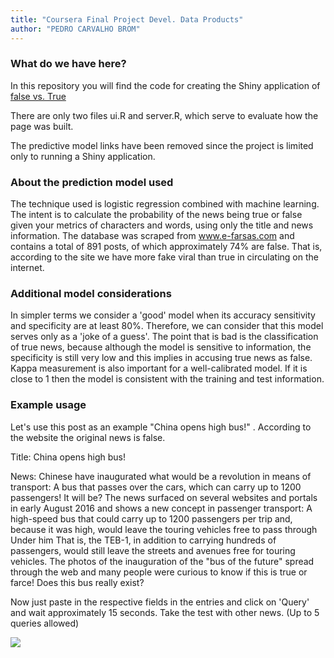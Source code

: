 ```yaml
---
title: "Coursera Final Project Devel. Data Products"
author: "PEDRO CARVALHO BROM"
---
```


### **What do we have here?**

In this repository you will find the code for creating the Shiny application of [false vs. True](https://supermetrica.shinyapps.io/efarsas/)

There are only two files ui.R and server.R, which serve to evaluate how the page was built.

The predictive model links have been removed since the project is limited only to running a Shiny application.

### **About the prediction model used**

The technique used is logistic regression combined with machine learning. The intent is to calculate the probability of the news being true or false given your metrics of characters and words, using only the title and news information. The database was scraped from www.e-farsas.com and contains a total of 891 posts, of which approximately 74% are false. That is, according to the site we have more fake viral than true in circulating on the internet.

### **Additional model considerations**

In simpler terms we consider a 'good' model when its accuracy sensitivity and specificity are at least 80%. Therefore, we can consider that this model serves only as a 'joke of a guess'. The point that is bad is the classification of true news, because although the model is sensitive to information, the specificity is still very low and this implies in accusing true news as false. Kappa measurement is also important for a well-calibrated model. If it is close to 1 then the model is consistent with the training and test information.

### **Example usage**

Let's use this post as an example "China opens high bus!" . According to the website the original news is false.

Title: China opens high bus!

News: Chinese have inaugurated what would be a revolution in means of transport: A bus that passes over the cars, which can carry up to 1200 passengers! It will be? The news surfaced on several websites and portals in early August 2016 and shows a new concept in passenger transport: A high-speed bus that could carry up to 1200 passengers per trip and, because it was high, would leave the touring vehicles free to pass through Under him That is, the TEB-1, in addition to carrying hundreds of passengers, would still leave the streets and avenues free for touring vehicles. The photos of the inauguration of the "bus of the future" spread through the web and many people were curious to know if this is true or farce! Does this bus really exist?

Now just paste in the respective fields in the entries and click on 'Query' and wait approximately 15 seconds. Take the test with other news. (Up to 5 queries allowed)

<img align="left" img src="https://www.dropbox.com/s/lht79f56a016hpm/print_efarsas.jpg?dl=1"/> 
